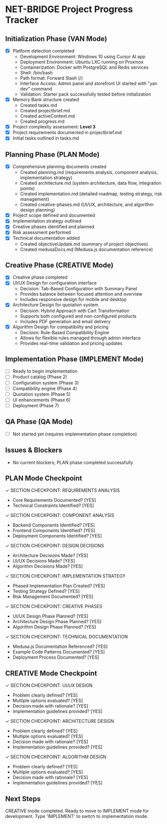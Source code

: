 # NET-BRIDGE Project Progress Tracker

## Initialization Phase (VAN Mode)
- [x] Platform detection completed
  - Development Environment: Windows 10 using Cursor AI app
  - Deployment Environment: Ubuntu LXC running on Proxmox
  - Containerization: Docker with PostgreSQL and Redis services
  - Shell: /bin/bash
  - Path format: Forward Slash (/)
  - Interface Access: Admin panel and storefront UI started with "yan dev" command
  - Validation: Starter pack successfully tested before initialization
- [x] Memory Bank structure created
  - Created tasks.md
  - Created projectbrief.md
  - Created activeContext.md
  - Created progress.md
- [x] Project complexity assessment: **Level 3**
- [x] Project requirements documented in projectbrief.md
- [x] Initial tasks outlined in tasks.md

## Planning Phase (PLAN Mode)
- [x] Comprehensive planning documents created
  - Created planning.md (requirements analysis, component analysis, implementation strategy)
  - Created architecture.md (system architecture, data flow, integration points)
  - Created implementation.md (detailed roadmap, testing strategy, risk management)
  - Created creative-phases.md (UI/UX, architecture, and algorithm design planning)
- [x] Project scope defined and documented
- [x] Implementation strategy outlined
- [x] Creative phases identified and planned
- [x] Risk assessment performed
- [x] Technical documentation added
  - Created objectiveUpdate.md (summary of project objectives)
  - Created medusaDocs.md (Medusa.js documentation reference)

## Creative Phase (CREATIVE Mode)
- [x] Creative phase completed
- [x] UI/UX Design for configuration interface
  - Decision: Tab-Based Configuration with Summary Panel
  - Provides balance between focused attention and overview
  - Includes responsive design for mobile and desktop
- [x] Architecture Design for quotation system
  - Decision: Hybrid Approach with Cart Transformation
  - Supports both configured and non-configured products
  - Includes PDF generation and email delivery
- [x] Algorithm Design for compatibility and pricing
  - Decision: Rule-Based Compatibility Engine
  - Allows for flexible rules managed through admin interface
  - Provides real-time validation and pricing updates

## Implementation Phase (IMPLEMENT Mode)
- [ ] Ready to begin implementation
- [ ] Product catalog (Phase 2)
- [ ] Configuration system (Phase 3)
- [ ] Compatibility engine (Phase 4)
- [ ] Quotation system (Phase 5)
- [ ] UI enhancements (Phase 6)
- [ ] Deployment (Phase 7)

## QA Phase (QA Mode)
- [ ] Not started yet (requires implementation phase completion)

## Issues & Blockers
- No current blockers; PLAN phase completed successfully

## PLAN Mode Checkpoint
✓ SECTION CHECKPOINT: REQUIREMENTS ANALYSIS
- Core Requirements Documented? [YES]
- Technical Constraints Identified? [YES]

✓ SECTION CHECKPOINT: COMPONENT ANALYSIS
- Backend Components Identified? [YES]
- Frontend Components Identified? [YES]
- Deployment Components Identified? [YES]

✓ SECTION CHECKPOINT: DESIGN DECISIONS
- Architecture Decisions Made? [YES]
- UI/UX Decisions Made? [YES]
- Algorithm Decisions Made? [YES]

✓ SECTION CHECKPOINT: IMPLEMENTATION STRATEGY
- Phased Implementation Plan Created? [YES]
- Testing Strategy Defined? [YES]
- Risk Management Documented? [YES]

✓ SECTION CHECKPOINT: CREATIVE PHASES
- UI/UX Design Phase Planned? [YES]
- Architecture Design Phase Planned? [YES]
- Algorithm Design Phase Planned? [YES]

✓ SECTION CHECKPOINT: TECHNICAL DOCUMENTATION
- Medusa.js Documentation Referenced? [YES]
- Example Code Patterns Documented? [YES]
- Deployment Process Documented? [YES]

## CREATIVE Mode Checkpoint
✓ SECTION CHECKPOINT: UI/UX DESIGN
- Problem clearly defined? [YES]
- Multiple options evaluated? [YES]
- Decision made with rationale? [YES]
- Implementation guidelines provided? [YES]

✓ SECTION CHECKPOINT: ARCHITECTURE DESIGN
- Problem clearly defined? [YES]
- Multiple options evaluated? [YES]
- Decision made with rationale? [YES]
- Implementation guidelines provided? [YES]

✓ SECTION CHECKPOINT: ALGORITHM DESIGN
- Problem clearly defined? [YES]
- Multiple options evaluated? [YES]
- Decision made with rationale? [YES]
- Implementation guidelines provided? [YES]

## Next Steps
CREATIVE mode completed. Ready to move to IMPLEMENT mode for development.
Type 'IMPLEMENT' to switch to implementation mode. 